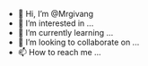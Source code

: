 - 👋 Hi, I’m @Mrgivang
- 👀 I’m interested in ...
- 🌱 I’m currently learning ...
- 💞️ I’m looking to collaborate on ...
- 📫 How to reach me ...

<!---
Mrgivang/Mrgivang is a ✨ special ✨ repository because its `README.md` (this file) appears on your GitHub profile.
You can click the Preview link to take a look at your changes.
--->
